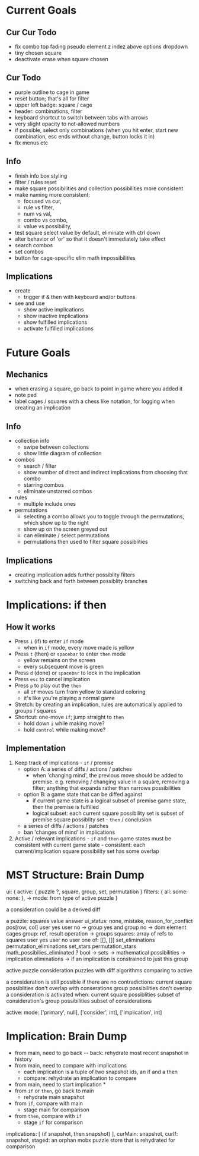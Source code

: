 # Current Goals

  ## Cur Cur Todo
  - fix combo top fading pseudo element z indez above options dropdown
  - tiny chosen square
  - deactivate erase when square chosen

  ## Cur Todo
  - purple outline to cage in game
  - reset button; that's all for filter
  - upper left badge: square / cage
  - header: combinations, filter
  - keyboard shortcut to switch between tabs with arrows
  - very slight opacity to not-allowed numbers
  - if possible, select only combinations (when you hit enter, start new combination, esc ends without change, button locks it in)
  - fix menus etc

  ## Info
  - finish info box styling 
  - filter / rules reset
  - make square possibilities and collection possibilities more consistent
  - make naming more consistent: 
    * focused vs cur, 
    * rule vs filter, 
    * num vs val, 
    * combo vs combo, 
    * value vs possibility,
  - test square select value by default, eliminate with ctrl down
  - alter behavior of 'or' so that it doesn't immediately take effect
  - search combos
  - set combos
  - button for cage-specific elim math impossibilities

  ## Implications
  - create
    * trigger if & then with keyboard and/or buttons
  - see and use
    * show active implications
    * show inactive implications
    * show fulfilled implications
    * activate fulfilled implications

# Future Goals

  ## Mechanics
  - when erasing a square, go back to point in game where you added it
  - note pad
  - label cages / squares with a chess like notation, for logging when creating an implication

  ## Info
  - collection info
    * swipe between collections
    * show little diagram of collection
  - combos
    * search / filter
    * show number of direct and indirect implications from choosing that combo
    * starring combos
    * eliminate unstarred combos
  - rules 
    * multiple include ones
  - permutations
    * selecting a combo allows you to toggle through the permutations, which show up to the right
    * show up on the screen greyed out
    * can eliminate / select permutations
    * permutations then used to filter square possiblities

  ## Implications
  - creating implication adds further possiblity filters
  - switching back and forth between possiblity branches


# Implications: if then
  ## How it works
  - Press `i` (if) to enter `if` mode
    * when in `if` mode, every move made is yellow
  - Press `t` (then) or `spacebar` to enter `then` mode
    * yellow remains on the screen
    * every subsequent move is green
  - Press `d` (done) or `spacebar` to lock in the implication
  - Press `esc` to cancel implication
  - Press `p` to play out the `then`
    * all `if` moves turn from yellow to standard coloring
    * it's like you're playing a normal game
  - Stretch: by creating an implication, rules are automatically applied to groups / squares
  - Shortcut: one-move `if`; jump straight to `then`
    * hold down `i` while making move?
    * hold `control` while making move?


  ## Implementation
  1. Keep track of implications
    - `if` / premise
      * option A: a series of diffs / actions / patches
        + when 'changing mind', the previous move should be added to premise. e.g. removing / changing value in a square, removing a filter; anything that expands rather than narrows possibilities
      * option B: a game state that can be diffed against
        + if current game state is a logical subset of premise game state, then the premise is fulfilled
        + logical subset: each current square possibility set is subset of premise square possiblity set
    - `then` / conclusion
      * a series of diffs / actions / patches
      * ban 'changes of mind' in implications
  2. Active / relevant implications
    - `if` and `then` game states must be consistent with current game state
    - consistent: each current/implication square possibility set has some overlap

# MST Structure: Brain Dump

ui: {
  active: {
    puzzle ?, square, group, set, permutation
  }
  filters: {
    all:
    some:
    none: 
  },
  -> mode: from type of active puzzle
}

a consideration could be a derived diff

a puzzle:
squares
value
answer
ui_status: none, mistake, reason_for_conflict
pos[row, col]
user yes
user no
  -> group yes and group no
    -> dom element
cages
group: ref,
  result
operation
  ->
  groups
squares: array of refs to squares
user yes
user no
user one of: [[], []]
set_eliminations
permutation_eliminations
set_stars
permutation_stars
math_possibilies_eliminated ? bool
  -> sets
  -> mathematical possibilities
    -> implication eliminations
      -> if an implication is constrained to just this group

active puzzle
consideration puzzles with diff algorithms comparing to active

a consideration is still possible if there are no contradictions:
current square possiblities don't overlap with conserations
group possibilities don't overlap
a consideration is activated when:
current square possiblities subset of consideration's
group possibilities subset of considerations

active:
mode: ['primary', null], ['consider', int], ['implication', int]

# Implication: Brain Dump
- from main, need to go back
  -- back: rehydrate most recent snapshot in history
- from main, need to compare with implications
  * each implication is a tuple of two snapshot ids, an if and a then
  * compare: rehydrate an implication to compare
- from main, need to start implication
  * 
- from `if` or `then`, go back to main
  * rehydrate main snapshot
- from `if`, compare with main
  * stage main for comparison
- from `then`, compare with `if`
  * stage `if` for comparison

implications: [
  (if snapshot, then snapshot)
],
curMain: snapshot,
curIf: snapshot,
staged: an orphan mobx puzzle store that is rehydrated for comparison
